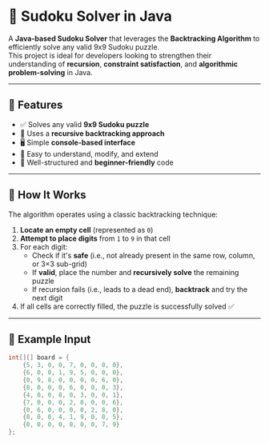 # 🧩 Sudoku Solver in Java

A **Java-based Sudoku Solver** that leverages the **Backtracking Algorithm** to efficiently solve any valid 9x9 Sudoku puzzle.  
This project is ideal for developers looking to strengthen their understanding of **recursion**, **constraint satisfaction**, and **algorithmic problem-solving** in Java.

---

## 🚀 Features

- ✅ Solves any valid **9x9 Sudoku puzzle**
- 🔄 Uses a **recursive backtracking approach**
- 🖥️ Simple **console-based interface**
- 🧩 Easy to understand, modify, and extend
- 🧪 Well-structured and **beginner-friendly** code

---

## 🧠 How It Works

The algorithm operates using a classic backtracking technique:

1. **Locate an empty cell** (represented as `0`)
2. **Attempt to place digits** from `1` to `9` in that cell
3. For each digit:
   - Check if it's **safe** (i.e., not already present in the same row, column, or 3×3 sub-grid)
   - If **valid**, place the number and **recursively solve** the remaining puzzle
   - If recursion fails (i.e., leads to a dead end), **backtrack** and try the next digit
4. If all cells are correctly filled, the puzzle is successfully solved ✅

---

## 📸 Example Input

```java
int[][] board = {
    {5, 3, 0, 0, 7, 0, 0, 0, 0},
    {6, 0, 0, 1, 9, 5, 0, 0, 0},
    {0, 9, 8, 0, 0, 0, 0, 6, 0},
    {8, 0, 0, 0, 6, 0, 0, 0, 3},
    {4, 0, 0, 8, 0, 3, 0, 0, 1},
    {7, 0, 0, 0, 2, 0, 0, 0, 6},
    {0, 6, 0, 0, 0, 0, 2, 8, 0},
    {0, 0, 0, 4, 1, 9, 0, 0, 5},
    {0, 0, 0, 0, 8, 0, 0, 7, 9}
};
